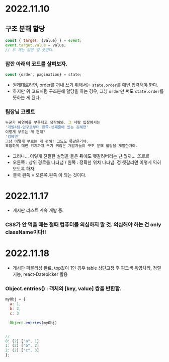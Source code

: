 # 2022.11.10 
## 구조 분해 할당 

```js
const { target: {value} } = event;
event.target.value = value;
// 두 개는 같은 걸 뜻한다.
```

### 잠깐 아래의 코드를 살펴보자.
```js
const {order, pagination} = state;
```
- 원래대로라면, order를 꺼내 쓰기 위해서는 `state.order`를 매번 입력해야 한다.   
- 하지만 위 코드처럼 구조분해 할당을 하는 경우, 그냥 `order`만 써도 `state.order`를 뜻하는 게 된다.   
### 팀장님 코멘트

```js
누군가 혜연이를 부른다고 생각해봐. 그 사람 입장에서는
'개발4팀-입구로부터 왼쪽-셋째줄에 있는 김혜연'
이렇게 부르는 게 편해?
'김혜연'
그냥 이렇게 부르는 게 편해? 코드도 똑같은거야.
복잡하게 매번 위치까지 쓰기 귀찮은 개발자들이 구조 분해 할당을 개발한거야.
```

- 그러나... 이렇게 친절한 설명을 들은 뒤에도 헷갈려버리는 난 뭘까...  *또르르*
- 오른쪽 : 상위 경로를 나타냄 / 왼쪽 : 정확한 위치 나타냄. 정 헷갈리면 이렇게 익혀보도록 하자.
- 결국 왼쪽 = 오른쪽.왼쪽   이 되는 것이다.


# 2022.11.17
- 게시판 리스트 계속 개발 중.
### CSS가 안 먹을 때는 절때 컴퓨터를 의심하지 말 것. 의심해야 하는 건 only className이다!!

# 2022.11.18
- 게시판 퍼블리싱 완료, top값이 1인 경우 table 상단고정 후 핑크색 음영처리, 정렬기능, react-Datepicker 활용 
### Object.entries() : 객체의 [key, value] 쌍을 반환함. 
```js
myObj = {
  a: 1,
  b: 2,
  c: 3
  
  Object.entries(myObj)


//
0: (2) ["a", 1]
1: (2) ["b", 2]
2: (2) ["c", 3]
};


```
